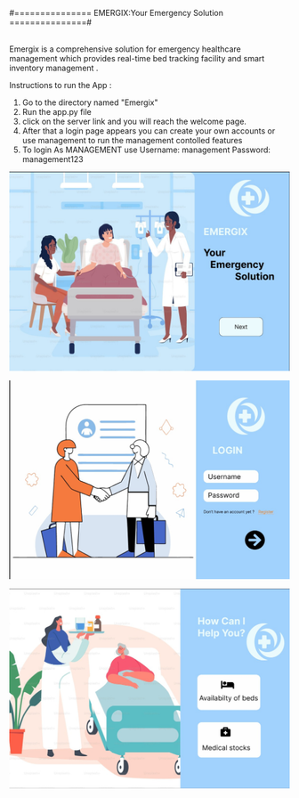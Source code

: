 #=============== EMERGIX:Your Emergency Solution ===============#

<br>Emergix is a comprehensive solution for emergency healthcare management which provides real-time bed tracking facility and smart inventory management .

Instructions to run the App :
1. Go to the directory named "Emergix"
2. Run the app.py file
3. click on the server link and you will reach the welcome page.
4. After that a login page appears you can create your own accounts or use management to run the management contolled features
5. To login As MANAGEMENT use Username: management Password: management123


![image alt](https://github.com/bhaVana0211/EMERGIX-Your-Emergency-Solution/blob/b3b74eddbee77bb13a2520fa00f1dec06277f0df/E1.jpg)

![image alt](https://github.com/bhaVana0211/EMERGIX-Your-Emergency-Solution/blob/4e7230ae9ccc589c4213ca7fea0e3c07959a5276/E2.jpg)

![image alt](https://github.com/bhaVana0211/EMERGIX-Your-Emergency-Solution/blob/adc89cfde27916c016a8d32132a46b300a3cdf7a/E3.jpg)


